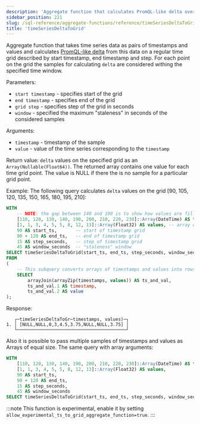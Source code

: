 ```yaml
---
description: 'Aggregate function that calculates PromQL-like delta over time series data on the specified grid.'
sidebar_position: 221
slug: /sql-reference/aggregate-functions/reference/timeSeriesDeltaToGrid
title: 'timeSeriesDeltaToGrid'
---
```


Aggregate function that takes time series data as pairs of timestamps and values and calculates [PromQL-like delta](https://prometheus.io/docs/prometheus/latest/querying/functions/#delta) from this data on a regular time grid described by start timestamp, end timestamp and step. For each point on the grid the samples for calculating `delta` are considered withing the specified time window.

Parameters:
- `start timestamp` - specifies start of the grid
- `end timestamp` - specifies end of the grid
- `grid step` - specifies step of the grid in seconds
- `window` - specified the maximum "staleness" in seconds of the considered samples

Arguments:
- `timestamp` - timestamp of the sample
- `value` - value of the time series corresponding to the `timestamp`

Return value:
`delta` values on the specified grid as an `Array(Nullable(Float64))`. The returned array contains one value for each time grid point. The value is NULL if there the is no sample for a particular grid point.

Example:
The following query calculates `delta` values on the grid [90, 105, 120, 135, 150, 165, 180, 195, 210]:

```sql
WITH
    -- NOTE: the gap between 140 and 190 is to show how values are filled for ts = 150, 165, 180 according to window paramater
    [110, 120, 130, 140, 190, 200, 210, 220, 230]::Array(DateTime) AS timestamps,
    [1, 1, 3, 4, 5, 5, 8, 12, 13]::Array(Float32) AS values, -- array of values corresponding to timestamps above
    90 AS start_ts,       -- start of timestamp grid
    90 + 120 AS end_ts,   -- end of timestamp grid
    15 AS step_seconds,   -- step of timestamp grid
    45 AS window_seconds  -- "staleness" window
SELECT timeSeriesDeltaToGrid(start_ts, end_ts, step_seconds, window_seconds)(timestamp, value)
FROM
(
    -- This subquery converts arrays of timestamps and values into rows of `timestamp`, `value`
    SELECT
        arrayJoin(arrayZip(timestamps, values)) AS ts_and_val,
        ts_and_val.1 AS timestamp,
        ts_and_val.2 AS value
);
```

Response:

```response
   ┌─timeSeriesDeltaToGr⋯timestamps, values)─┐
1. │ [NULL,NULL,0,3,4.5,3.75,NULL,NULL,3.75] │
   └─────────────────────────────────────────┘
```

Also it is possible to pass multiple samples of timestamps and values as Arrays of equal size. The same query with array arguments:

```sql
WITH
    [110, 120, 130, 140, 190, 200, 210, 220, 230]::Array(DateTime) AS timestamps,
    [1, 1, 3, 4, 5, 5, 8, 12, 13]::Array(Float32) AS values,
    90 AS start_ts,
    90 + 120 AS end_ts,
    15 AS step_seconds,
    45 AS window_seconds
SELECT timeSeriesDeltaToGrid(start_ts, end_ts, step_seconds, window_seconds)(timestamps, values);
```

:::note
This function is experimental, enable it by setting `allow_experimental_ts_to_grid_aggregate_function=true`.
:::
